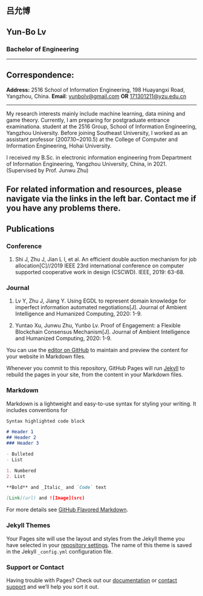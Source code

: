 ## 吕允博 
## Yun-Bo Lv
### Bachelor of Engineering

---


## Correspondence:
**Address:** 2516 School of Information Engineering, 198 Huayangxi Road, Yangzhou, China.
**Email**: yunbolv@gmail.com **OR** 171301211@yzu.edu.cn

---
My research interests mainly include machine learning, data mining and game theory. Currently, I am preparing for postgraduate entrance examinationa. student at the 2516 Group, School of Information Engineering, Yangzhou University. Before joining Southeast University, I worked as an assistant professor (2007.10~2010.5) at the College of Computer and Information Engineering, Hohai University.

I received my B.Sc. in electronic information engineering from Department of Information Engineering, Yangzhou University, China, in 2021.(Supervised by Prof. Junwu Zhu) 

For related information and resources, please navigate via the links in the left bar. Contact me if you have any problems there.
---

## Publications

### Conference
1. Shi J, Zhu J, Jian L I, et al. An efficient double auction mechanism for job allocation[C]//2019 IEEE 23rd international conference on computer supported cooperative work in design (CSCWD). IEEE, 2019: 63-68.

### Journal
1. Lv Y, Zhu J, Jiang Y. Using EGDL to represent domain knowledge for imperfect information automated negotiations[J]. Journal of Ambient Intelligence and Humanized Computing, 2020: 1-9.

2. Yuntao Xu, Junwu Zhu, Yunbo Lv. Proof of Engagement: a Flexible Blockchain Consensus Mechanism[J]. Journal of Ambient Intelligence and Humanized Computing, 2020: 1-9.



You can use the [editor on GitHub](https://github.com/rainbow9981/lvyb.github.io/edit/gh-pages/index.md) to maintain and preview the content for your website in Markdown files.

Whenever you commit to this repository, GitHub Pages will run [Jekyll](https://jekyllrb.com/) to rebuild the pages in your site, from the content in your Markdown files.

### Markdown

Markdown is a lightweight and easy-to-use syntax for styling your writing. It includes conventions for

```markdown
Syntax highlighted code block

# Header 1
## Header 2
### Header 3

- Bulleted
- List

1. Numbered
2. List

**Bold** and _Italic_ and `Code` text

[Link](url) and ![Image](src)
```

For more details see [GitHub Flavored Markdown](https://guides.github.com/features/mastering-markdown/).

### Jekyll Themes

Your Pages site will use the layout and styles from the Jekyll theme you have selected in your [repository settings](https://github.com/rainbow9981/lvyb.github.io/settings/pages). The name of this theme is saved in the Jekyll `_config.yml` configuration file.

### Support or Contact

Having trouble with Pages? Check out our [documentation](https://docs.github.com/categories/github-pages-basics/) or [contact support](https://support.github.com/contact) and we’ll help you sort it out.
